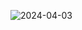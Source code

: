 
![2024-04-03](https://github.com/gustavocarvalho-ra/DNA-CSS/assets/137126878/4ca7136d-d310-4ec4-84b2-a3c23ece12bc)
